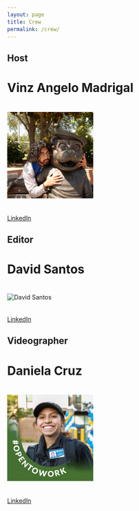```yaml
---
layout: page
title: Crew
permalink: /crew/
---
```


## Host

# Vinz Angelo Madrigal

<img src="/assets/crew/vinz.jpg" alt="Vinz Angelo Madrigal" class="profile-image">

[LinkedIn](https://www.linkedin.com/in/vinzmadrigal)

## Editor

# David Santos

<img src="/assets/crew/david.jpg" alt="David Santos" class="profile-image">

[LinkedIn](https://www.linkedin.com/in/david-santos-55b4262a1)

## Videographer

# Daniela Cruz

<img src="/assets/crew/dani.jpeg" alt="Dani Cruz" class="profile-image">

[LinkedIn](https://www.linkedin.com/in/danielacruz25)

<style>
.profile-image {
    width: 200px;
    height: 200px;
    object-fit: cover;
    margin: 20px 0;
}
</style>
